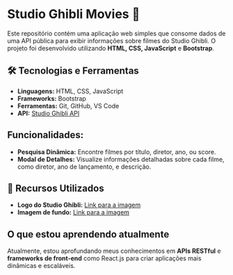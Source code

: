 # Studio Ghibli Movies 🎥

Este repositório contém uma aplicação web simples que consome dados de uma API pública para exibir informações sobre filmes do Studio Ghibli. O projeto foi desenvolvido utilizando **HTML, CSS, JavaScript** e **Bootstrap**.

## 🛠️ Tecnologias e Ferramentas
- **Linguagens:** HTML, CSS, JavaScript
- **Frameworks:** Bootstrap
- **Ferramentas:** Git, GitHub, VS Code
- **API:** [Studio Ghibli API](https://ghibliapi.vercel.app/)

##  Funcionalidades:
- **Pesquisa Dinâmica:** Encontre filmes por título, diretor, ano, ou score.
- **Modal de Detalhes:** Visualize informações detalhadas sobre cada filme, como diretor, ano de lançamento, e descrição.

## 🎨 Recursos Utilizados
- **Logo do Studio Ghibli:** [Link para a imagem](https://cdn.worldvectorlogo.com/logos/studio-ghibli-logo.svg)
- **Imagem de fundo:** [Link para a imagem](https://www.ghibli.jp/images/omohide1.jpg)

##  O que estou aprendendo atualmente
Atualmente, estou aprofundando meus conhecimentos em **APIs RESTful** e **frameworks de front-end** como React.js para criar aplicações mais dinâmicas e escaláveis.
